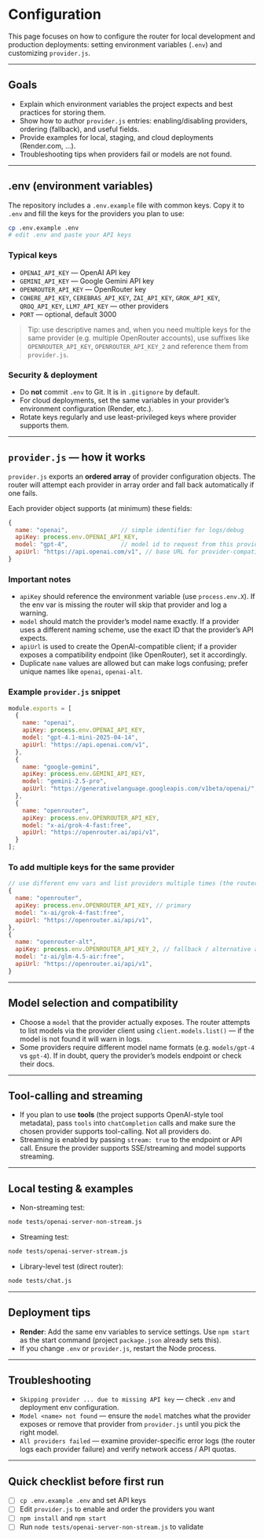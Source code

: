# Configuration

This page focuses on how to configure the router for local development and production deployments: setting environment variables (`.env`) and customizing `provider.js`.

---

## Goals

* Explain which environment variables the project expects and best practices for storing them.
* Show how to author `provider.js` entries: enabling/disabling providers, ordering (fallback), and useful fields.
* Provide examples for local, staging, and cloud deployments (Render.com, ...).
* Troubleshooting tips when providers fail or models are not found.

---

## .env (environment variables)

The repository includes a `.env.example` file with common keys. Copy it to `.env` and fill the keys for the providers you plan to use:

```bash
cp .env.example .env
# edit .env and paste your API keys
```

### Typical keys

* `OPENAI_API_KEY` — OpenAI API key
* `GEMINI_API_KEY` — Google Gemini API key
* `OPENROUTER_API_KEY` — OpenRouter key
* `COHERE_API_KEY`, `CEREBRAS_API_KEY`, `ZAI_API_KEY`, `GROK_API_KEY`, `QROQ_API_KEY`, `LLM7_API_KEY` — other providers
* `PORT` — optional, default 3000

> Tip: use descriptive names and, when you need multiple keys for the same provider (e.g. multiple OpenRouter accounts), use suffixes like `OPENROUTER_API_KEY`, `OPENROUTER_API_KEY_2` and reference them from `provider.js`.

### Security & deployment

* Do **not** commit `.env` to Git. It is in `.gitignore` by default.
* For cloud deployments, set the same variables in your provider’s environment configuration (Render, etc.).
* Rotate keys regularly and use least-privileged keys where provider supports them.

---

## `provider.js` — how it works

`provider.js` exports an **ordered array** of provider configuration objects. The router will attempt each provider in array order and fall back automatically if one fails.

Each provider object supports (at minimum) these fields:

```js
{
  name: "openai",               // simple identifier for logs/debug
  apiKey: process.env.OPENAI_API_KEY,
  model: "gpt-4",               // model id to request from this provider
  apiUrl: "https://api.openai.com/v1", // base URL for provider-compatible OpenAI endpoints
}
```

### Important notes

* `apiKey` should reference the environment variable (use `process.env.X`). If the env var is missing the router will skip that provider and log a warning.
* `model` should match the provider’s model name exactly. If a provider uses a different naming scheme, use the exact ID that the provider’s API expects.
* `apiUrl` is used to create the OpenAI-compatible client; if a provider exposes a compatibility endpoint (like OpenRouter), set it accordingly.
* Duplicate `name` values are allowed but can make logs confusing; prefer unique names like `openai`, `openai-alt`.

### Example `provider.js` snippet

```js
module.exports = [
  {
    name: "openai",
    apiKey: process.env.OPENAI_API_KEY,
    model: "gpt-4.1-mini-2025-04-14",
    apiUrl: "https://api.openai.com/v1",
  },
  {
    name: "google-gemini",
    apiKey: process.env.GEMINI_API_KEY,
    model: "gemini-2.5-pro",
    apiUrl: "https://generativelanguage.googleapis.com/v1beta/openai/",
  },
  {
    name: "openrouter",
    apiKey: process.env.OPENROUTER_API_KEY,
    model: "x-ai/grok-4-fast:free",
    apiUrl: "https://openrouter.ai/api/v1",
  }
];
```

### To add multiple keys for the same provider

```js
// use different env vars and list providers multiple times (the router will try them in order)
{
  name: "openrouter",
  apiKey: process.env.OPENROUTER_API_KEY, // primary
  model: "x-ai/grok-4-fast:free",
  apiUrl: "https://openrouter.ai/api/v1",
},
{
  name: "openrouter-alt",
  apiKey: process.env.OPENROUTER_API_KEY_2, // fallback / alternative account
  model: "z-ai/glm-4.5-air:free",
  apiUrl: "https://openrouter.ai/api/v1",
}
```

---

## Model selection and compatibility

* Choose a `model` that the provider actually exposes. The router attempts to list models via the provider client using `client.models.list()` — if the model is not found it will warn in logs.
* Some providers require different model name formats (e.g. `models/gpt-4` vs `gpt-4`). If in doubt, query the provider’s models endpoint or check their docs.

---

## Tool-calling and streaming

* If you plan to use **tools** (the project supports OpenAI-style tool metadata), pass `tools` into `chatCompletion` calls and make sure the chosen provider supports tool-calling. Not all providers do.
* Streaming is enabled by passing `stream: true` to the endpoint or API call. Ensure the provider supports SSE/streaming and model supports streaming.

---

## Local testing & examples

* Non-streaming test:

```bash
node tests/openai-server-non-stream.js
```

* Streaming test:

```bash
node tests/openai-server-stream.js
```

* Library-level test (direct router):

```bash
node tests/chat.js
```

---

## Deployment tips

* **Render**: Add the same env variables to service settings. Use `npm start` as the start command (project `package.json` already sets this).
* If you change `.env` or `provider.js`, restart the Node process.

---

## Troubleshooting

* `Skipping provider ... due to missing API key` — check `.env` and deployment env configuration.
* `Model <name> not found` — ensure the `model` matches what the provider exposes or remove that provider from `provider.js` until you pick the right model.
* `All providers failed` — examine provider-specific error logs (the router logs each provider failure) and verify network access / API quotas.

---

## Quick checklist before first run

* [ ] `cp .env.example .env` and set API keys
* [ ] Edit `provider.js` to enable and order the providers you want
* [ ] `npm install` and `npm start`
* [ ] Run `node tests/openai-server-non-stream.js` to validate
